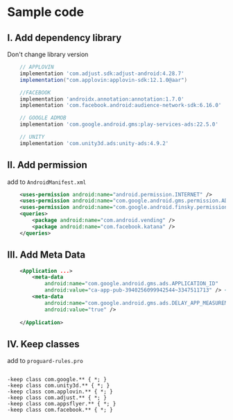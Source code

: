 # Sample code

## I. Add dependency library

Don't change library version

```groovy
    // APPLOVIN
    implementation 'com.adjust.sdk:adjust-android:4.28.7'
    implementation("com.applovin:applovin-sdk:12.1.0@aar")

    //FACEBOOK
    implementation 'androidx.annotation:annotation:1.7.0'
    implementation 'com.facebook.android:audience-network-sdk:6.16.0'

    // GOOGLE ADMOB
    implementation 'com.google.android.gms:play-services-ads:22.5.0'

    // UNITY
    implementation 'com.unity3d.ads:unity-ads:4.9.2'
```

## II. Add permission

add to `AndroidManifest.xml`

```xml
    <uses-permission android:name="android.permission.INTERNET" />
    <uses-permission android:name="com.google.android.gms.permission.AD_ID" />
    <uses-permission android:name="com.google.android.finsky.permission.BIND_GET_INSTALL_REFERRER_SERVICE" />
    <queries>
        <package android:name="com.android.vending" />
        <package android:name="com.facebook.katana" />
    </queries>
```

## III. Add Meta Data

```xml
    <Application ...>
        <meta-data
            android:name="com.google.android.gms.ads.APPLICATION_ID"
            android:value="ca-app-pub-3940256099942544~3347511713" /> <!-- Change to real ADMOB APPID -->
        <meta-data
            android:name="com.google.android.gms.ads.DELAY_APP_MEASUREMENT_INIT"
            android:value="true" />
    
    </Application>        
```


## IV. Keep classes

add to `proguard-rules.pro`

```text

-keep class com.google.** { *; }
-keep class com.unity3d.** { *; }
-keep class com.applovin.** { *; }
-keep class com.adjust.** { *; }
-keep class com.appsflyer.** { *; }
-keep class com.facebook.** { *; }
```